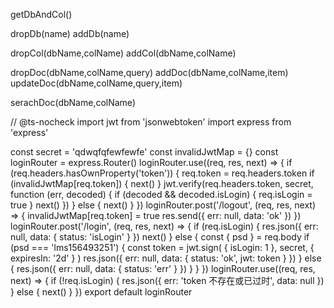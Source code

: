 getDbAndCol()

dropDb(name)
addDb(name)

dropCol(dbName,colName)
addCol(dbName,colName)

dropDoc(dbName,colName,query)
addDoc(dbName,colName,item)
updateDoc(dbName,colName,query,item)

serachDoc(dbName,colName)


// @ts-nocheck
import jwt from 'jsonwebtoken'
import express from 'express'

const secret = 'qdwqfqfewfewfe'
const invalidJwtMap = {}
const loginRouter = express.Router()
loginRouter.use((req, res, next) => {
  if (req.headers.hasOwnProperty('token')) {
    req.token = req.headers.token
    if (invalidJwtMap[req.token]) {
      next()
    }
    jwt.verify(req.headers.token, secret, function (err, decoded) {
      if (decoded && decoded.isLogin) {
        req.isLogin = true
      }
      next()
    })
  } else {
    next()
  }
})
loginRouter.post('/logout', (req, res, next) => {
  invalidJwtMap[req.token] = true
  res.send({
    err: null,
    data: 'ok'
  })
})
loginRouter.post('/login', (req, res, next) => {
  if (req.isLogin) {
    res.json({
      err: null,
      data: {
        status: 'isLogin'
      }
    })
    next()
  } else {
    const { psd } = req.body
    if (psd === 'lms156493251') {
      const token = jwt.sign(
        {
          isLogin: 1
        },
        secret,
        {
          expiresIn: '2d'
        }
      )
      res.json({
        err: null,
        data: {
          status: 'ok',
          jwt: token
        }
      })
    } else {
      res.json({
        err: null,
        data: {
          status: 'err'
        }
      })
    }
  }
})
loginRouter.use((req, res, next) => {
  if (!req.isLogin) {
    res.json({
      err: 'token 不存在或已过时',
      data: null
    })
  } else {
    next()
  }
})
export default loginRouter
